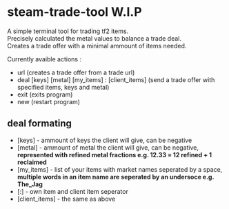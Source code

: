 # steam-trade-tool W.I.P

A simple terminal tool for trading tf2 items.  
Precisely calculated the metal values to balance a trade deal.  
Creates a trade offer with a minimal ammount of items needed.  


Currently avaible actions :
- url (creates a trade offer from a trade url)
- deal [keys] [metal] [my_items] : [client_items] (send a trade offer with specified items, keys and metal)
- exit (exits program)
- new (restart program)

## deal formating

- [keys] - ammount of keys the client will give, can be negative
- [metal] - ammount of metal the client will give, can be negative, **represented with refined metal fractions e.g. 12.33 = 12 refined + 1 reclaimed**
- [my_items] - list of your items with market names seperated by a space, **multiple words in an item name are seperated by an undersoce e.g. The_Jag**
- [:] - own item and client item seperator
- [client_items] - the same as above  

